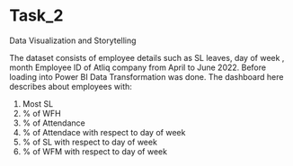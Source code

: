 # Task_2

Data Visualization  and Storytelling

The dataset consists of employee details such as SL leaves, day of week , month Employee ID of Atliq company from April to June 2022. Before loading into Power BI Data Transformation was done. The dashboard here describes about employees with:
1) Most SL
2) % of WFH
3) % of Attendance
4) % of Attendace with respect to day of week
5) % of SL with respect to day of week
6) % of WFM with respect to day of week
